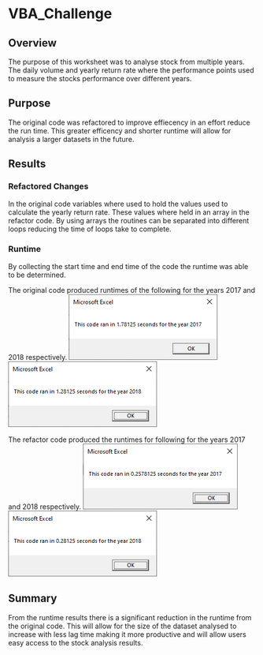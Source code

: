 # VBA_Challenge

## Overview
The purpose of this worksheet was to analyse stock from multiple years.  The daily volume and yearly return rate where the performance points used to measure the stocks performance over different years.

## Purpose
The original code was refactored to improve effiecency in an effort reduce the run time.  This greater efficency and shorter runtime will allow for analysis a larger datasets in the future. 

## Results

### Refactored Changes
In the original code variables where used to hold the values used to calculate the yearly return rate.  These values where held in an array in the refactor code. By using arrays the routines can be separated into different loops reducing the time of loops take to complete.

### Runtime
By collecting the start time and end time of the code the runtime was able to be determined.

The original code produced runtimes of the following for the years 2017 and 2018 respectively.
![alt_text](https://github.com/bweirich/VBA_Challenge/blob/main/Original_2017.png) ![alt_text](https://github.com/bweirich/VBA_Challenge/blob/main/Original_2018.png)

The refactor code produced the runtimes for following for the years 2017 and 2018 respectively.
![alt_text](https://github.com/bweirich/VBA_Challenge/blob/main/VBA_Challenge_2017.png) ![alt_text](https://github.com/bweirich/VBA_Challenge/blob/main/VBA_Challenge_2018.png)

## Summary
From the runtime results there is a significant reduction in the runtime from the original code.  This will allow for the size of the dataset analysed to increase with less lag time making it more productive and will allow users easy access to the stock analysis results.
